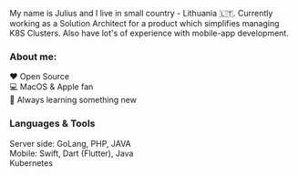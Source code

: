 My name is Julius and I live in small country - Lithuania 🇱🇹. Currently working as a Solution Architect for a product which simplifies managing K8S Clusters. Also have lot's of experience with mobile-app development.

### About me:

❤️ Open Source \
💻 MacOS & Apple fan \
🎯 Always learning something new

### Languages & Tools

Server side: GoLang, PHP, JAVA \
Mobile: Swift, Dart (Flutter), Java \
Kubernetes
